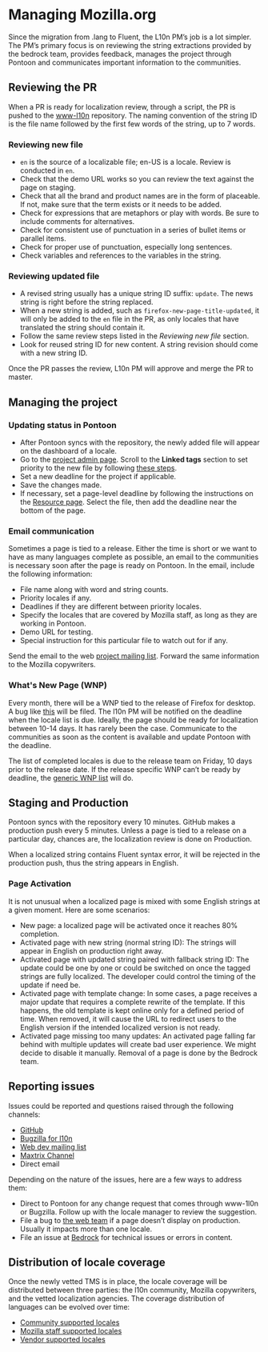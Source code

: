 # Managing Mozilla.org

Since the migration from .lang to Fluent, the L10n PM’s job is a lot simpler. The PM’s primary focus is on reviewing the string extractions provided by the bedrock team, provides feedback, manages the project through Pontoon and communicates important information to the communities.

## Reviewing the PR

When a PR is ready for localization review, through a script, the PR is pushed to the [www-l10n](https://github.com/mozilla-l10n/www-l10n/tree/master/) repository. The naming convention of the string ID is the file name followed by the first few words of the string, up to 7 words.

### Reviewing new file

* `en` is the source of a localizable file; en-US is a locale. Review is conducted in `en`.
* Check that the demo URL works so you can review the text against the page on staging.
* Check that all the brand and product names are in the form of placeable. If not, make sure that the term exists or it needs to be added.
* Check for expressions that are metaphors or play with words. Be sure to include comments for alternatives.
* Check for consistent use of punctuation in a series of bullet items or parallel items.
* Check for proper use of punctuation, especially long sentences.
* Check variables and references to the variables in the string.

### Reviewing updated file

* A revised string usually has a unique string ID suffix: `update`. The news string is right before the string replaced.
* When a new string is added, such as `firefox-new-page-title-updated`, it will only be added to the `en` file in the PR, as only locales that have translated the string should contain it.
* Follow the same review steps listed in the _Reviewing new file_ section.
* Look for reused string ID for new content. A string revision should come with a new string ID.

Once the PR passes the review, L10n PM will approve and merge the PR to master.

## Managing the project

### Updating status in Pontoon

* After Pontoon syncs with the repository, the newly added file will appear on the dashboard of a locale.
* Go to the [project admin page](https://pontoon.mozilla.org/admin/projects/mozillaorg/).
Scroll to the **Linked tags** section to set priority to the new file by following [these steps](https://github.com/mozilla-l10n/documentation/blob/master/src/tools/pontoon/adding_new_project.md#tags).
* Set a new deadline for the project if applicable.
* Save the changes made.
* If necessary, set a page-level deadline by following the instructions on the [Resource page](https://pontoon.mozilla.org/a/base/resource/). Select the file, then add the deadline near the bottom of the page.

### Email communication

Sometimes a page is tied to a release. Either the time is short or we want to have as many languages complete as possible, an email to the communities is necessary soon after the page is ready on Pontoon. In the email, include the following information:

* File name along with word and string counts.
* Priority locales if any.
* Deadlines if they are different between priority locales.
* Specify the locales that are covered by Mozilla staff, as long as they are working in Pontoon.
* Demo URL for testing.
* Special instruction for this particular file to watch out for if any.

Send the email to the web [project mailing list](https://groups.google.com/g/mozilla.dev.l10n.web). Forward the same information to the Mozilla copywriters.

### What's New Page (WNP)

Every month, there will be a WNP tied to the release of Firefox for desktop. A bug like [this](https://bugzilla.mozilla.org/show_bug.cgi?id=1649046) will be filed. The l10n PM will be notified on the deadline when the locale list is due. Ideally, the page should be ready for localization between 10-14 days. It has rarely been the case. Communicate to the communities as soon as the content is available and update Pontoon with the deadline.

The list of completed locales is due to the release team on Friday, 10 days prior to the release date. If the release specific WNP can’t be ready by deadline, the [generic WNP list](https://github.com/mozmeao/www-l10n/blob/master/metadata/firefox/whatsnew/whatsnew.json) will do.

## Staging and Production

Pontoon syncs with the repository every 10 minutes. GitHub makes a production push every 5 minutes. Unless a page is tied to a release on a particular day, chances are, the localization review is done on Production.

When a localized string contains Fluent syntax error, it will be rejected in the  production push, thus the string appears in English.

### Page Activation

It is not unusual when a localized page is mixed with some English strings at a given moment. Here are some scenarios:
* New page: a localized page will be activated once it reaches 80% completion.
* Activated page with new string (normal string ID): The strings will appear in English on production right away.
* Activated page with updated string paired with fallback string ID: The update could be one by one or could be switched on once the tagged strings are fully localized. The developer could control the timing of the update if need be.
* Activated page with template change: In some cases, a page receives a major update that requires a complete rewrite of the template. If this happens, the old template is kept online only for a defined period of time. When removed, it will cause the URL to redirect users to the English version if the intended localized version is not ready.
* Activated page missing too many updates: An activated page falling far behind with multiple updates will create bad user experience. We might decide to disable it manually. Removal of a page is done by the Bedrock team.

## Reporting issues

Issues could be reported and questions raised through the following channels:

* [GitHub](https://github.com/mozilla-l10n/www-l10n/pulls)
* [Bugzilla for l10n](https://bugzilla.mozilla.org/enter_bug.cgi?product=Mozilla+Localizations)
* [Web dev mailing list](https://groups.google.com/g/mozilla.dev.l10n.web)
* [Maxtrix Channel](https://chat.mozilla.org/#/room/#l10n-community:mozilla.org)
* Direct email

Depending on the nature of the issues, here are a few ways to address them:

* Direct to Pontoon for any change request that comes through www-1l0n or Bugzilla. Follow up with the locale manager to review the suggestion.
* File a bug to [the web team](https://bugzilla.mozilla.org/enter_bug.cgi?product=www.mozilla.org&component=Pages+%26+Content) if a page doesn’t display on production. Usually it impacts more than one locale.
* File an issue at [Bedrock](https://github.com/mozilla/bedrock/issues) for technical issues or errors in content.

## Distribution of locale coverage

Once the newly vetted TMS is in place, the locale coverage will be distributed between three parties: the l10n community, Mozilla copywriters, and the vetted localization agencies. The coverage distribution of languages can be evolved over time:

* [Community supported locales](https://github.com/mozilla/bedrock/blob/master/l10n/configs/pontoon.toml)
* [Mozilla staff supported locales](https://github.com/mozilla/bedrock/blob/master/l10n/configs/special-templates.toml)
* [Vendor supported locales](https://github.com/mozilla/bedrock/blob/master/l10n/configs/vendor.toml)
